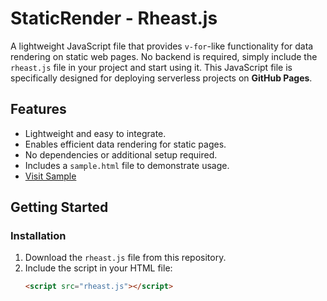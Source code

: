 # StaticRender - Rheast.js

A lightweight JavaScript file that provides `v-for`-like functionality for data rendering on static web pages. No backend is required, simply include the `rheast.js` file in your project and start using it. This JavaScript file is specifically designed for deploying serverless projects on **GitHub Pages**.

## Features
- Lightweight and easy to integrate.
- Enables efficient data rendering for static pages.
- No dependencies or additional setup required.
- Includes a `sample.html` file to demonstrate usage.
- [Visit Sample](https://rheast.com/js/sample.html)

## Getting Started

### Installation
1. Download the `rheast.js` file from this repository.
2. Include the script in your HTML file:
   ```html
   <script src="rheast.js"></script>
